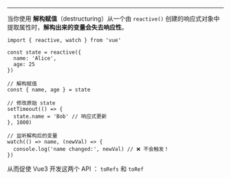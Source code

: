 





---



当你使用 **解构赋值**（destructuring）从一个由 `reactive()` 创建的响应式对象中提取属性时，**解构出来的变量会失去响应性**。

```
import { reactive, watch } from 'vue'

const state = reactive({
  name: 'Alice',
  age: 25
})

// 解构赋值
const { name, age } = state

// 修改原始 state
setTimeout(() => {
  state.name = 'Bob' // 响应式更新
}, 1000)

// 监听解构后的变量
watch(() => name, (newVal) => {
  console.log('name changed:', newVal) // ❌ 不会触发！
})
```

从而促使 Vue3 开发这两个 API ： `toRefs` 和 `toRef`

